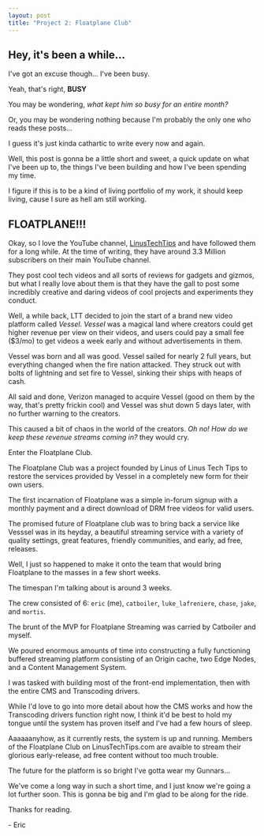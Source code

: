 ```yaml
---
layout: post
title: "Project 2: Floatplane Club"
---
```


## Hey, it's been a while...
I've got an excuse though... I've been busy.

Yeah, that's right,  **BUSY**

You may be wondering, *what kept him so busy for an entire month?*

Or, you may be wondering nothing because I'm probably the only one who reads these posts...

I guess it's just kinda cathartic to write every now and again.

Well, this post is gonna be a little short and sweet, a quick update on what I've been up to, the things I've been building and how I've been spending my time.

I figure if this is to be a kind of living portfolio of my work, it should keep living, cause I sure as hell am still working.

## FLOATPLANE!!!

Okay, so I love the YouTube channel, [LinusTechTips](https://www.youtube.com/user/LinusTechTips) and have followed them for a long while. At the time of writing, they have around 3.3 Million subscribers on their main YouTube channel.

They post cool tech videos and all sorts of reviews for gadgets and gizmos, but what I really love about them is that they have the gall to post some incredibly creative and daring videos of cool projects and experiments they conduct.

Well, a while back, LTT decided to join the start of a brand new video platform called *Vessel*. *Vessel* was a magical land where creators could get higher revenue per view on their videos, and users could pay a small fee ($3/mo) to get videos a week early and without advertisements in them.

Vessel was born and all was good. Vessel sailed for nearly 2 full years, but everything changed when the fire nation attacked. They struck out with bolts of lightning and set fire to Vessel, sinking their ships with heaps of cash.

All said and done, Verizon managed to acquire Vessel (good on them by the way, that's pretty frickin cool) and Vessel was shut down 5 days later, with no further warning to the creators.

This caused a bit of chaos in the world of the creators. *Oh no! How do we keep these revenue streams coming in?* they would cry.

Enter the Floatplane Club.

The Floatplane Club was a project founded by Linus of Linus Tech Tips to restore the services provided by Vessel in a completely new form for their own users.

The first incarnation of Floatplane was a simple in-forum signup with a monthly payment and a direct download of DRM free videos for valid users.

The promised future of Floatplane club was to bring back a service like Vesssel was in its heyday, a beautiful streaming service with a variety of quality settings, great features, friendly communities, and early, ad free, releases.

Well, I just so happened to make it onto the team that would bring Floatplane to the masses in a few short weeks.

The timespan I'm talking about is around 3 weeks.

The crew consisted of 6: `eric` (me), `catboiler`, `luke_lafreniere`, `chase`, `jake`, and `mortis`.

The brunt of the MVP for Floatplane Streaming was carried by Catboiler and myself.

We poured enormous amounts of time into constructing a fully functioning buffered streaming platform consisting of an Origin cache, two Edge Nodes, and a Content Management System.

I was tasked with building most of the front-end implementation, then with the entire CMS and Transcoding drivers.

While I'd love to go into more detail about how the CMS works and how the Transcoding drivers function right now, I think it'd be best to hold my tongue until the system has proven itself and I've had a few hours of sleep.

Aaaaaanyhow, as it currently rests, the system is up and running. Members of the Floatplane Club on LinusTechTips.com are avaible to stream their glorious early-release, ad free content without too much trouble.

The future for the platform is so bright I've gotta wear my Gunnars...

We've come a long way in such a short time, and I just know we're going a lot further soon. This is gonna be big and I'm glad to be along for the ride.


Thanks for reading.

\- Eric
